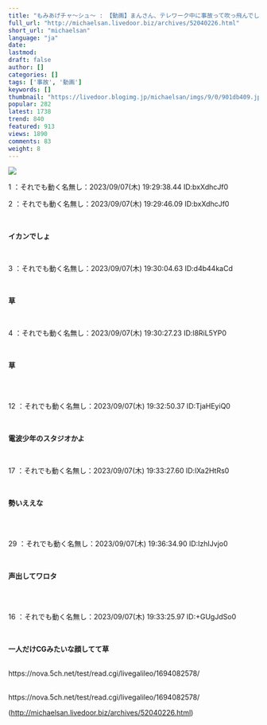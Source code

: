 ```yaml
---
title: "もみあげチャ〜シュ〜 : 【動画】まんさん、テレワーク中に事故って吹っ飛んでしまう"
full_url: "http://michaelsan.livedoor.biz/archives/52040226.html"
short_url: "michaelsan"
language: "ja"
date: 
lastmod: 
draft: false
author: []
categories: []
tags: ['事故', '動画']
keywords: []
thumbnail: "https://livedoor.blogimg.jp/michaelsan/imgs/9/0/901db409.jpg"
popular: 282
latest: 1738
trend: 840
featured: 913
views: 1890
comments: 83
weight: 8
---
```


![](https://livedoor.blogimg.jp/michaelsan/imgs/9/0/901db409.jpg)

<div><p>1 ：それでも動く名無し：2023/09/07(木) 19:29:38.44 ID:bxXdhcJf0</p><p>2 ：それでも動く名無し：2023/09/07(木) 19:29:46.09 ID:bxXdhcJf0</p><br><b><p>イカンでしょ</p></b><br><p>3 ：それでも動く名無し：2023/09/07(木) 19:30:04.63 ID:d4b44kaCd</p><br><b><p>草 </p></b><br><p>4 ：それでも動く名無し：2023/09/07(木) 19:30:27.23 ID:l8RiL5YP0</p><br><b><p>草</p><br></b><br><p>12 ：それでも動く名無し：2023/09/07(木) 19:32:50.37 ID:TjaHEyiQ0</p><br><b><p>電波少年のスタジオかよ </p></b><br><p>17 ：それでも動く名無し：2023/09/07(木) 19:33:27.60 ID:lXa2HtRs0</p><br><b><p>勢いええな </p><br></b><br><p>29 ：それでも動く名無し：2023/09/07(木) 19:36:34.90 ID:IzhIJvjo0</p><br><b><p>声出してワロタ </p><br></b><br><p>16 ：それでも動く名無し：2023/09/07(木) 19:33:25.97 ID:+GUgJdSo0</p><br><b><p>一人だけCGみたいな顔してて草</p></b><br>https://nova.5ch.net/test/read.cgi/livegalileo/1694082578/<br><br clear='all'> <p id='a6850dc6aefc0d5bbff2bea180d92d89'> </p> <p id='a6850dc6aefc0d5bbff2bea180d92d89'> </p> <p class='alistcloud-container-6795'></p> <p>https://nova.5ch.net/test/read.cgi/livegalileo/1694082578/</p></div>

(http://michaelsan.livedoor.biz/archives/52040226.html)
